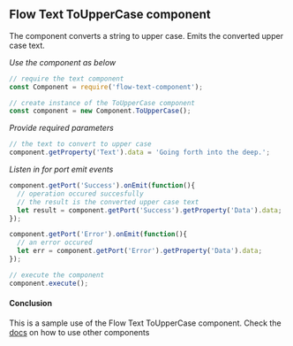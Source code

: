 ## Flow Text ToUpperCase component
The component converts a string to upper case. Emits the converted upper case text.

*Use the component as below*

```javascript
// require the text component
const Component = require('flow-text-component');

// create instance of the ToUpperCase component
const component = new Component.ToUpperCase();
```

*Provide required parameters*

```javascript
// the text to convert to upper case
component.getProperty('Text').data = 'Going forth into the deep.';
```

*Listen in for port emit events*
```javascript
component.getPort('Success').onEmit(function(){
  // operation occured succesfully
  // the result is the converted upper case text
  let result = component.getPort('Success').getProperty('Data').data;
});

component.getPort('Error').onEmit(function(){
  // an error occured
  let err = component.getPort('Error').getProperty('Data').data;
});

// execute the component
component.execute();
```

#### Conclusion

This is a sample use of the Flow Text ToUpperCase component. Check the [docs](./../docs/) on how to use other components
